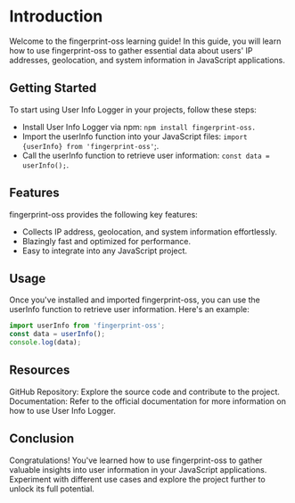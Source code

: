 # Introduction

Welcome to the fingerprint-oss learning guide! In this guide, you will learn how to use fingerprint-oss to gather essential data about users' IP addresses, geolocation, and system information in JavaScript applications.

## Getting Started
To start using User Info Logger in your projects, follow these steps:

- Install User Info Logger via npm: 
`npm install fingerprint-oss.`
- Import the userInfo function into your JavaScript files: `import {userInfo} from 'fingerprint-oss'`;.
- Call the userInfo function to retrieve user information: `const data = userInfo();`.

## Features
fingerprint-oss provides the following key features:

- Collects IP address, geolocation, and system information effortlessly.
- Blazingly fast and optimized for performance.
- Easy to integrate into any JavaScript project.

## Usage
Once you've installed and imported fingerprint-oss, you can use the userInfo function to retrieve user information. Here's an example:

```javascript
import userInfo from 'fingerprint-oss';
const data = userInfo();
console.log(data);
```

## Resources

GitHub Repository: Explore the source code and contribute to the project.
Documentation: Refer to the official documentation for more information on how to use User Info Logger.

## Conclusion

Congratulations! You've learned how to use fingerprint-oss to gather valuable insights into user information in your JavaScript applications. Experiment with different use cases and explore the project further to unlock its full potential.
